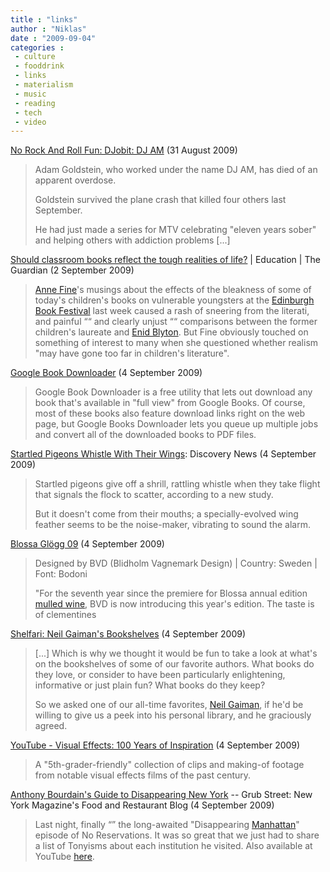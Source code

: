 ```yaml
---
title : "links"
author : "Niklas"
date : "2009-09-04"
categories : 
 - culture
 - fooddrink
 - links
 - materialism
 - music
 - reading
 - tech
 - video
---
```


[No Rock And Roll Fun: DJobit: DJ AM](http://xrrf.blogspot.com/2009/08/djobit-dj-am.html) (31 August 2009)

> Adam Goldstein, who worked under the name DJ AM, has died of an apparent overdose.
> 
> Goldstein survived the plane crash that killed four others last September.
> 
> He had just made a series for MTV celebrating "eleven years sober" and helping others with addiction problems \[...\]

[Should classroom books reflect the tough realities of life?](http://www.guardian.co.uk/education/2009/aug/31/children-kids-reading-books-schools) | Education | The Guardian (2 September 2009)

> [Anne Fine](http://en.wikipedia.org/wiki/Anne_Fine "Anne Fine")'s musings about the effects of the bleakness of some of today's children's books on vulnerable youngsters at the [Edinburgh Book Festival](http://en.wikipedia.org/wiki/Edinburgh_International_Book_Festival "Edinburgh International Book Festival") last week caused a rash of sneering from the literati, and painful ““ and clearly unjust ““ comparisons between the former children's laureate and [Enid Blyton](http://en.wikipedia.org/wiki/Enid_Blyton "Enid Blyton"). But Fine obviously touched on something of interest to many when she questioned whether realism "may have gone too far in children's literature".

[Google Book Downloader](http://www.downloadsquad.com/2009/09/02/google-book-downloader/) (4 September 2009)

> Google Book Downloader is a free utility that lets out download any book that's available in "full view" from Google Books. Of course, most of these books also feature download links right on the web page, but Google Books Downloader lets you queue up multiple jobs and convert all of the downloaded books to PDF files.

[Startled Pigeons Whistle With Their Wings](http://dsc.discovery.com/news/2009/09/02/pigeon-wing-alarm.html): Discovery News (4 September 2009)

> Startled pigeons give off a shrill, rattling whistle when they take flight that signals the flock to scatter, according to a new study.
> 
> But it doesn't come from their mouths; a specially-evolved wing feather seems to be the noise-maker, vibrating to sound the alarm.

[Blossa Glögg 09](http://lovelypackage.com/blossa-glogg-09/) (4 September 2009)

> Designed by BVD (Blidholm Vagnemark Design) | Country: Sweden | Font: Bodoni
> 
> "For the seventh year since the premiere for Blossa annual edition [mulled wine](http://en.wikipedia.org/wiki/Mulled_wine "Mulled wine"), BVD is now introducing this year's edition. The taste is of clementines

[Shelfari: Neil Gaiman's Bookshelves](http://blog.shelfari.com/my_weblog/2009/09/neil.html) (4 September 2009)

> \[...\] Which is why we thought it would be fun to take a look at what's on the bookshelves of some of our favorite authors. What books do they love, or consider to have been particularly enlightening, informative or just plain fun? What books do they keep?
> 
> So we asked one of our all-time favorites, [Neil Gaiman](http://en.wikipedia.org/wiki/Neil_Gaiman "Neil Gaiman"), if he'd be willing to give us a peek into his personal library, and he graciously agreed.

[YouTube - Visual Effects: 100 Years of Inspiration](http://www.youtube.com/watch?v=LP_hAszQPgk) (4 September 2009)

> A "5th-grader-friendly" collection of clips and making-of footage from notable visual effects films of the past century.

[Anthony Bourdain's Guide to Disappearing New York](http://newyork.grubstreet.com/2009/02/anthony_bourdains_guide_to_dis.html) -- Grub Street: New York Magazine's Food and Restaurant Blog (4 September 2009)

> Last night, finally “” the long-awaited "Disappearing [Manhattan](http://maps.google.com/maps?ll=40.7283333333,-73.9941666667&spn=0.1,0.1&q=40.7283333333,-73.9941666667%20%28Manhattan%29&t=h "Manhattan")" episode of No Reservations. It was so great that we just had to share a list of Tonyisms about each institution he visited. Also available at YouTube [here](http://www.acontinuouslean.com/2009/08/02/weekend-video-bourdains-disappearing-manhattan/).
